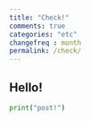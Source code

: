 ```yaml
---
title: "Check!"
comments: true
categories: "etc"
changefreq : month
permalink: /check/
---
```


## Hello!

```python
print("post!")
```
